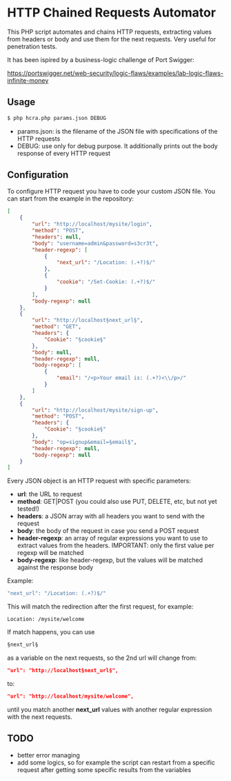 # HTTP Chained Requests Automator
This PHP script automates and chains HTTP requests, extracting values from headers or body and use them for the next requests. Very useful for penetration tests.

It has been ispired by a business-logic challenge of Port Swigger:

https://portswigger.net/web-security/logic-flaws/examples/lab-logic-flaws-infinite-money

## Usage

```bash
$ php hcra.php params.json DEBUG
```

- params.json: is the filename of the JSON file with specifications of the HTTP requests
- DEBUG: use only for debug purpose. It additionally prints out the body response of every HTTP request

## Configuration

To configure HTTP request you have to code your custom JSON file. You can start from the example in the repository:

```json
[
    {
        "url": "http://localhost/mysite/login",
        "method": "POST",
        "headers": null,
        "body": "username=admin&password=s3cr3t",
        "header-regexp": [
            {
                "next_url": "/Location: (.+?)$/"
            },
            {
                "cookie": "/Set-Cookie: (.+?)$/"
            }
        ],
        "body-regexp": null
    },
    {
        "url": "http://localhost§next_url§",
        "method": "GET",
        "headers": {
            "Cookie": "§cookie§"
        },
        "body": null,
        "header-regexp": null,
        "body-regexp": [
            {
                "email": "/<p>Your email is: (.+?)<\\/p>/"
            }
        ]
    },
    {
        "url": "http://localhost/mysite/sign-up",
        "method": "POST",
        "headers": {
            "Cookie": "§cookie§"
        },
        "body": "op=signup&email=§email§",
        "header-regexp": null,
        "body-regexp": null
    }
]
```

Every JSON object is an HTTP request with specific parameters:
- **url**: the URL to request
- **method**: GET|POST (you could also use PUT, DELETE, etc, but not yet tested!)
- **headers**: a JSON array with all headers you want to send with the request
- **body**: the body of the request in case you send a POST request
- **header-regexp**: an array of regular expressions you want to use to extract values from the headers. IMPORTANT: only the first value per regexp will be matched
- **body-regexp**: like header-regexp, but the values will be matched against the response body

Example:

```php
"next_url": "/Location: (.+?)$/"
```

This will match the redirection after the first request, for example:
```http
Location: /mysite/welcome
```

If match happens, you can use
```php
§next_url§
```

as a variable on the next requests, so the 2nd url will change from:
```json
"url": "http://localhost§next_url§",
```
to:
```json
"url": "http://localhost/mysite/welcome",
```

until you match another **next_url** values with another regular expression with the next requests.

## TODO
 - better error managing
 - add some logics, so for example the script can restart from a specific request after getting some specific results from the variables
